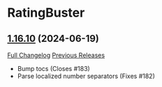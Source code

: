 # RatingBuster

## [1.16.10](https://github.com/raethkcj/RatingBuster/tree/1.16.10) (2024-06-19)
[Full Changelog](https://github.com/raethkcj/RatingBuster/compare/1.16.9...1.16.10) [Previous Releases](https://github.com/raethkcj/RatingBuster/releases)

- Bump tocs (Closes #183)  
- Parse localized number separators (Fixes #182)  
